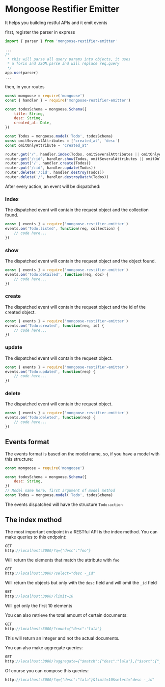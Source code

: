 # Mongoose Restifier Emitter
It helps you building restful APIs and it emit events

first, register the parser in express
```javascript
import { parser } from 'mongoose-restifier-emitter'

...
/*
 * this will parse all query params into objects, it uses
 * a forin and JSON.parse and will replace req.query
 */ 
app.use(parser) 
...

```

then, in your routes
```javascript
const mongoose = require('mongoose')
const { handler } = require('mongoose-restifier-emitter')

const todosSchema = mongoose.Schema({
    title: String,
    desc: String,
    created_at: Date,
})

const Todos = mongoose.model('Todo', todosSchema)
const omitSeveralAttributes = ['created_at', 'desc']
const omitOnlyAttribute = 'created_at'

router.get('/', handler.index(Todos, omitSeveralAttributes || omitOnlyAttribute))
router.get('/:id', handler.show(Todos, omitSeveralAttributes || omitOnlyAttribute))
router.post('/', handler.create(Todos))
router.put('/:id', handler.update(Todos))
router.delete('/:id', handler.destroy(Todos))
router.delete('/', handler.destroyBatch(Todos))
```

After every action, an event will be dispatched:

### index
The dispatched event will contain the request object and the collection found.
```javascript
const { events } = require('mongoose-restifier-emitter')
events.on('Todo:listed', function(req, collection) {
	// code here...
})
```
### show
The dispatched event will contain the request object and the object found.
```javascript
const { events } = require('mongoose-restifier-emitter')
events.on('Todo:detailed', function(req, doc) {
	// code here...
})
```
### create
The dispatched event will contain the request object and the id of the created object.
```javascript
const { events } = require('mongoose-restifier-emitter')
events.on('Todo:created', function(req, id) {
	// code here...
})
```
### update
The dispatched event will contain the request object.
```javascript
const { events } = require('mongoose-restifier-emitter')
events.on('Todo:updated', function(req) {
	// code here...
})
```
### delete
The dispatched event will contain the request object.
```javascript
const { events } = require('mongoose-restifier-emitter')
events.on('Todo:deleted', function(req) {
	// code here...
})
```

## Events format
The events format is based on the model name, so, if you have a model with this structure:
```javascript
const mongoose = require('mongoose')

const todosSchema = mongoose.Schema({
    desc: String,
})
// Model name here, first argument of model method
const Todos = mongoose.model('Todo', todosSchema)
```

The events dispatched will have the structure `Todo:action`

## The index method
The most important endpoint in a RESTful API is the index method. You can make queries to this endpoint:
```javascript
GET
http://localhost:3000/?q={"desc":"foo"}
```
Will return the elements that match the attribute with `foo`
```javascript
GET
http://localhost:3000/?select="desc -_id"
```
Will return the objects but only with the `desc` field and will omit the `_id` field

```javascript
GET
http://localhost:3000/?limit=10
```

Will get only the first 10 elements

You can also retrieve the total amount of certain documents:

```javascript
GET
http://localhost:3000/?count={"desc":"lala"}
```
This will return an integer and not the actual documents.

You can also make aggregate queries:
```javascript
GET
http://localhost:3000/?aggregate={"$match":{"desc":"lala"},{"$sort":{"_id":-1}}}
```

Of course you can compose this queries:
```javascript
http://localhost:3000/?q={"desc":"lala"}&limit=10&select="desc -_id"
```
